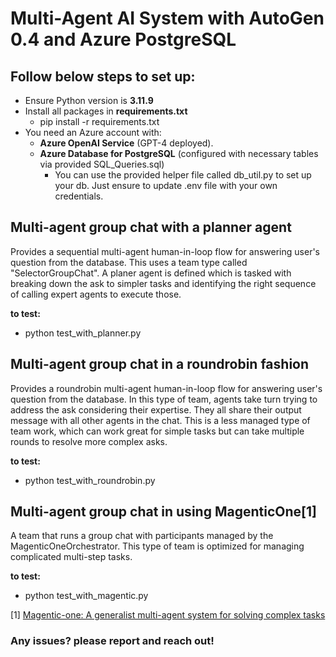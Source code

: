 # **Multi-Agent AI System with AutoGen 0.4 and Azure PostgreSQL**


## Follow below steps to set up:

- Ensure Python version is **3.11.9**
- Install all packages in **requirements.txt**
    - pip install -r requirements.txt
- You need an Azure account with:
  - **Azure OpenAI Service** (GPT-4 deployed). 
  - **Azure Database for PostgreSQL** (configured with necessary tables via provided SQL_Queries.sql)
    - You can use the provided helper file called db_util.py to set up your db. Just ensure to update .env file with your own credentials.

## Multi-agent group chat with a **planner agent**
Provides a sequential multi-agent human-in-loop flow for answering user's question from the database.
This uses a team type called "SelectorGroupChat". A planer agent is defined which is tasked with breaking down the ask to simpler tasks and identifying the right sequence of calling expert agents to execute those. 

**to test:**
- python test_with_planner.py

## Multi-agent group chat in a **roundrobin fashion**
Provides a roundrobin multi-agent human-in-loop flow for answering user's question from the database.
In this type of team, agents take turn trying to address the ask considering their expertise. They all share their output message with all other agents in the chat. This is a less managed type of team work, which can work great for simple tasks but can take multiple rounds to resolve more complex asks.

**to test:**
- python test_with_roundrobin.py

## Multi-agent group chat in using **MagenticOne**[1]
A team that runs a group chat with participants managed by the MagenticOneOrchestrator. This type of team is optimized for managing complicated multi-step tasks. 

**to test:**
- python test_with_magentic.py

[1] [Magentic-one: A generalist multi-agent system for solving complex tasks](https://arxiv.org/abs/2411.04468)
### Any issues? please report and reach out!